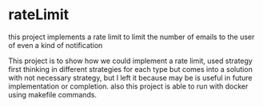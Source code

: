 # rateLimit
this project implements a rate limit to limit the number of emails to the user of even a kind of notification


This project is to show how we could implement a rate limit,  used strategy  first thinking in different strategies for each type but comes into a solution with not necessary strategy, but  I left it because may be is useful in future implementation or completion.
also this project is able to run with docker using makefile commands.

